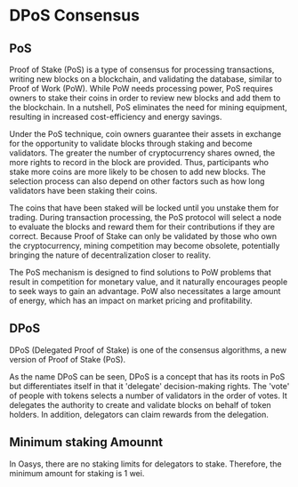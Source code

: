 # DPoS Consensus

## PoS 

Proof of Stake (PoS) is a type of consensus for processing transactions, writing new blocks on a blockchain, and validating the database, similar to Proof of Work (PoW). While PoW needs processing power, PoS requires owners to stake their coins in order to review new blocks and add them to the blockchain. In a nutshell, PoS eliminates the need for mining equipment, resulting in increased cost-efficiency and energy savings.

Under the PoS technique, coin owners guarantee their assets in exchange for the opportunity to validate blocks through staking and become validators. The greater the number of cryptocurrency shares owned, the more rights to record in the block are provided. Thus, participants who stake more coins are more likely to be chosen to add new blocks. The selection process can also depend on other factors such as how long validators have been staking their coins.

The coins that have been staked will be locked until you unstake them for trading. During transaction processing, the PoS protocol will select a node to evaluate the blocks and reward them for their contributions if they are correct. Because Proof of Stake can only be validated by those who own the cryptocurrency, mining competition may become obsolete, potentially bringing the nature of decentralization closer to reality.

The PoS mechanism is designed to find solutions to PoW problems that result in competition for monetary value, and it naturally encourages people to seek ways to gain an advantage. PoW also necessitates a large amount of energy, which has an impact on market pricing and profitability.

## DPoS 

DPoS (Delegated Proof of Stake) is one of the consensus algorithms, a new version of Proof of Stake (PoS).

As the name DPoS can be seen, DPoS is a concept that has its roots in PoS but differentiates itself in that it 'delegate' decision-making rights. The 'vote' of people with tokens selects a number of validators in the order of votes. It delegates the authority to create and validate blocks on behalf of token holders. In addition, delegators can claim rewards from the delegation.

## Minimum staking Amounnt 

In Oasys, there are no staking limits for delegators to stake. Therefore, the minimum amount for staking is 1 wei. 